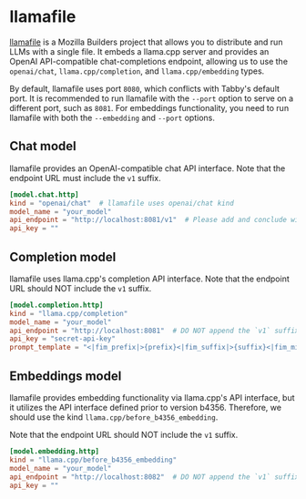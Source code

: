 # llamafile

[llamafile](https://github.com/Mozilla-Ocho/llamafile) is a Mozilla Builders project that allows you to distribute and run LLMs with a single file. It embeds a llama.cpp server and provides an OpenAI API-compatible chat-completions endpoint, allowing us to use the `openai/chat`, `llama.cpp/completion`, and `llama.cpp/embedding` types.

By default, llamafile uses port `8080`, which conflicts with Tabby's default port. It is recommended to run llamafile with the `--port` option to serve on a different port, such as `8081`. For embeddings functionality, you need to run llamafile with both the `--embedding` and `--port` options.

## Chat model

llamafile provides an OpenAI-compatible chat API interface. Note that the endpoint URL must include the `v1` suffix.

```toml title="~/.tabby/config.toml"
[model.chat.http]
kind = "openai/chat"  # llamafile uses openai/chat kind
model_name = "your_model"
api_endpoint = "http://localhost:8081/v1"  # Please add and conclude with the `v1` suffix
api_key = ""
```

## Completion model

llamafile uses llama.cpp's completion API interface. Note that the endpoint URL should NOT include the `v1` suffix.

```toml title="~/.tabby/config.toml"
[model.completion.http]
kind = "llama.cpp/completion"
model_name = "your_model"
api_endpoint = "http://localhost:8081"  # DO NOT append the `v1` suffix
api_key = "secret-api-key"
prompt_template = "<|fim_prefix|>{prefix}<|fim_suffix|>{suffix}<|fim_middle|>" # Example prompt template for the Qwen2.5 Coder model series.
```

## Embeddings model

llamafile provides embedding functionality via llama.cpp's API interface,
but it utilizes the API interface defined prior to version b4356.
Therefore, we should use the kind `llama.cpp/before_b4356_embedding`.

Note that the endpoint URL should NOT include the `v1` suffix.

```toml title="~/.tabby/config.toml"
[model.embedding.http]
kind = "llama.cpp/before_b4356_embedding"
model_name = "your_model"
api_endpoint = "http://localhost:8082"  # DO NOT append the `v1` suffix
api_key = ""
```
